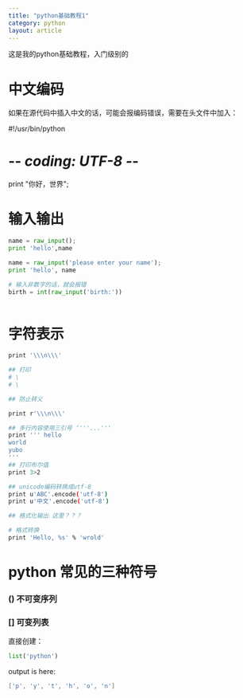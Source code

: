 ```yaml
---
title: "python基础教程1"
category: python
layout: article
---
```


这是我的python基础教程，入门级别的

# 中文编码

如果在源代码中插入中文的话，可能会报编码错误，需要在头文件中加入：

#!/usr/bin/python
# -*- coding: UTF-8 -*-

print "你好，世界";

# 输入输出

```python
name = raw_input();
print 'hello',name

name = raw_input('please enter your name');
print 'hello', name

# 输入非数字的话，就会报错
birth = int(raw_input('birth:'))  
  
```

# 字符表示

```bash 
print '\\\n\\\'

## 打印 
# \
# \

## 防止转义

print r'\\\n\\\'

## 多行内容使用三引号 ‘'''...'''
print ''' hello
world
yubo
'''
## 打印布尔值
print 3>2

## unicode编码转换成utf-8
print u'ABC'.encode('utf-8')
print u'中文'.encode('utf-8')

## 格式化输出 这里？？？

# 格式转换
print 'Hello, %s' % 'wrold'
```

# python 常见的三种符号

### () 不可变序列

### [] 可变列表

直接创建：

```python 
list('python')
```

output is here:

```c
['p', 'y', 't', 'h', 'o', 'n']
```

### 

